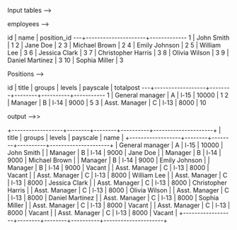 Input tables -->

employees -->

id | name                | position_id
---+---------------------+-------------
1  | John Smith          | 1
2  | Jane Doe            | 2
3  | Michael Brown       | 2
4  | Emily Johnson       | 2
5  | William Lee         | 3
6  | Jessica Clark       | 3
7  | Christopher Harris  | 3
8  | Olivia Wilson       | 3
9  | Daniel Martinez     | 3
10 | Sophia Miller       | 3


Positions -->

id | title            | groups | levels | payscale | totalpost
---+------------------+--------+--------+----------+-----------
1  | General manager  | A      | l-15   | 10000    | 1
2  | Manager          | B      | l-14   | 9000     | 5
3  | Asst. Manager    | C      | l-13   | 8000     | 10



output -->>

+------------------+--------+--------+----------+---------------------+
| title            | groups | levels | payscale | name                |
+------------------+--------+--------+----------+---------------------+
| General manager  | A      | l-15   | 10000    | John Smith          |
| Manager          | B      | l-14   | 9000     | Jane Doe            |
| Manager          | B      | l-14   | 9000     | Michael Brown       |
| Manager          | B      | l-14   | 9000     | Emily Johnson       |
| Manager          | B      | l-14   | 9000     | Vacant              |
| Asst. Manager    | C      | l-13   | 8000     | Vacant              |
| Asst. Manager    | C      | l-13   | 8000     | William Lee         |
| Asst. Manager    | C      | l-13   | 8000     | Jessica Clark       |
| Asst. Manager    | C      | l-13   | 8000     | Christopher Harris  |
| Asst. Manager    | C      | l-13   | 8000     | Olivia Wilson       |
| Asst. Manager    | C      | l-13   | 8000     | Daniel Martinez     |
| Asst. Manager    | C      | l-13   | 8000     | Sophia Miller       |
| Asst. Manager    | C      | l-13   | 8000     | Vacant              |
| Asst. Manager    | C      | l-13   | 8000     | Vacant              |
| Asst. Manager    | C      | l-13   | 8000     | Vacant              |
+------------------+--------+--------+----------+---------------------+

